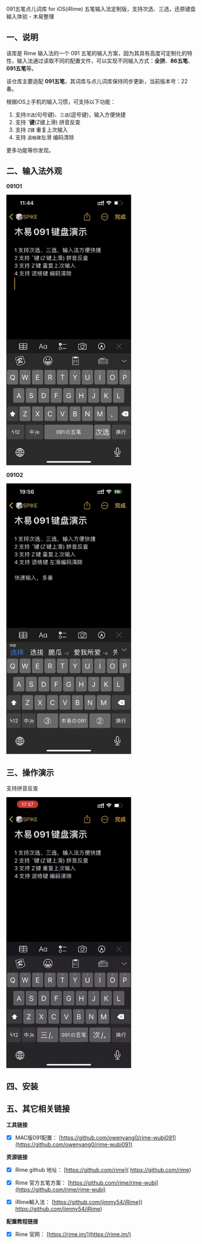 091五笔点儿词库 for iOS(iRime) 五笔输入法定制版，支持次选、三选，还原键盘输入体验 - 木易整理

## 一、说明
该库是 Rime 输入法的一个 091 五笔的输入方案，因为其具有高度可定制化的特性，输入法通过读取不同的配置文件，可以实现不同输入方式：**全拼**、**86五笔**、**091五笔**等。

该仓库主要适配 **091五笔**，其词库与点儿词库保持同步更新，当前版本号：22春。

根据iOS上手机的输入习惯，可支持以下功能：
1. 支持`次选`(句号键)、`三选`(逗号键)，输入方便快捷
2. 支持 **`键**(Z键上滑) 拼音反查
3. 支持 `Z键` 重复上次输入
4. 支持 `退格键`左滑 编码清除

更多功能等你发现。

## 二、输入法外观

__091O1__

<img width="330" alt="091O1主题截图" src="https://raw.githubusercontent.com/owenyang0/Wubi091-iOS-iRime/main/imgs/091O1.jpeg">

__091O2__

<img width="330" alt="091O2主题截图" src="https://raw.githubusercontent.com/owenyang0/Wubi091-iOS-iRime/main/imgs/091O2.jpeg">


## 三、操作演示
支持拼音反查

<img width="330" src="https://raw.githubusercontent.com/owenyang0/Wubi091-iOS-iRime/main/imgs/%E6%8B%BC%E9%9F%B3%E5%8F%8D%E6%9F%A5%E6%BC%94%E7%A4%BA.gif">

## 四、安装

## 五、其它相关链接

__工具链接__
- [x] MAC版091配置： [https://github.com/owenyang0/rime-wubi091](https://github.com/owenyang0/rime-wubi091)

__资源链接__
- [x] Rime github 地址：  [https://github.com/rime]( https://github.com/rime)
- [x] Rime 官方五笔方案：  [https://github.com/rime/rime-wubi](https://github.com/rime/rime-wubi)
- [x] iRime輸入法：  [https://github.com/jimmy54/iRime]( https://github.com/jimmy54/iRime)


__配置教程链接__
- [x] Rime 官网：   [https://rime.im/](https://rime.im/)
